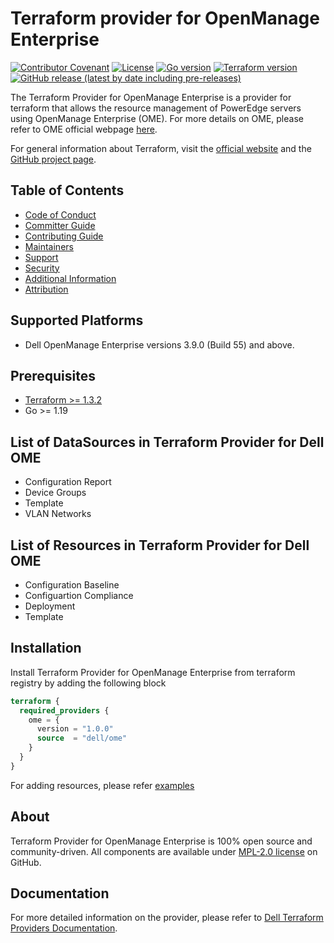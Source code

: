 # Terraform provider for OpenManage Enterprise

[![Contributor Covenant](https://img.shields.io/badge/Contributor%20Covenant-v2.1%20adopted-ff69b4.svg)](https://github.com/dell/terraform-provider-ome/blob/main/about/CODE_OF_CONDUCT.md)
[![License](https://img.shields.io/github/license/dell/terraform-provider-ome)](https://github.com/dell/terraform-provider-ome/blob/main/LICENSE)
[![Go version](https://img.shields.io/badge/go-1.19+-blue.svg)](https://go.dev/dl/)
[![Terraform version](https://img.shields.io/badge/terraform-1.0+-blue.svg)](https://www.terraform.io/downloads)
[![GitHub release (latest by date including pre-releases)](https://img.shields.io/github/v/release/dell/terraform-provider-ome?include_prereleases&label=latest&style=flat-square)](https://github.com/dell/terraform-provider-ome/releases)


The Terraform Provider for OpenManage Enterprise is a provider for terraform that allows the resource management of PowerEdge servers using OpenManage Enterprise (OME). For more details on OME, please refer to OME official webpage [here][ome-website].

For general information about Terraform, visit the [official website][tf-website] and the [GitHub project page][tf-github].

[tf-website]: https://terraform.io
[tf-github]: https://github.com/hashicorp/terraform
[ome-website]:  https://www.dell.com/support/kbdoc/en-in/000175879/support-for-openmanage-enterprise?lang=en



## Table of Contents

  * [Code of Conduct](https://github.com/dell/terraform-provider-ome/blob/main/about/CODE_OF_CONDUCT.md)
  * [Committer Guide](https://github.com/dell/terraform-provider-ome/blob/main/about/COMMITTER_GUIDE.md)
  * [Contributing Guide](https://github.com/dell/terraform-provider-ome/blob/main/about/CONTRIBUTING.md)
  * [Maintainers](https://github.com/dell/terraform-provider-ome/blob/main/about/MAINTAINERS.md)
  * [Support](https://github.com/dell/terraform-provider-ome/blob/main/about/SUPPORT.md)
  * [Security](https://github.com/dell/terraform-provider-ome/blob/main/about/SECURITY.md)
  * [Additional Information](https://github.com/dell/terraform-provider-ome/blob/main/about/ADDITIONAL_INFORMATION.md)
  * [Attribution](https://github.com/dell/terraform-provider-ome/blob/main/about/ATTRIBUTION.md)

## Supported Platforms
  * Dell OpenManage Enterprise versions 3.9.0 (Build 55) and above.

## Prerequisites
  * [Terraform >= 1.3.2](https://www.terraform.io)
  * Go >= 1.19

## List of DataSources in Terraform Provider for Dell OME
  * Configuration Report
  * Device Groups
  * Template
  * VLAN Networks

## List of Resources in Terraform Provider for Dell OME
  * Configuration Baseline
  * Configuartion Compliance
  * Deployment
  * Template

## Installation
Install Terraform Provider for OpenManage Enterprise from terraform registry by adding the following block
```terraform
terraform {
  required_providers {
    ome = {
      version = "1.0.0"
      source  = "dell/ome"
    }
  }
}
````
For adding resources, please refer [examples](https://github.com/dell/terraform-provider-ome/blob/main/docs)

## About
Terraform Provider for OpenManage Enterprise is 100% open source and community-driven. All components are available under [MPL-2.0 license](https://www.mozilla.org/en-US/MPL/2.0/) on GitHub.

## Documentation
For more detailed information on the provider, please refer to [Dell Terraform Providers Documentation](https://dell.github.io/terraform-docs/).
